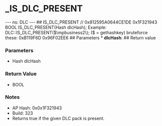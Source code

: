 # _IS_DLC_PRESENT

--- ns: DLC --- ## IS_DLC_PRESENT  // 0x812595A0644CE1DE 0x1F321943 BOOL IS_DLC_PRESENT(Hash dlcHash);  Example: DLC::IS_DLC_PRESENT($\mpbusiness2\); ($ = gethashkey) bruteforce these: 0xB119F6D 0x96F02EE6  ## Parameters * **dlcHash**:  ## Return value

### Parameters
* Hash dlcHash

### Return Value
* BOOL

### Notes
* AP Hash: 0x0x1F321943
* Build: 323
* Returns true if the given DLC pack is present.

